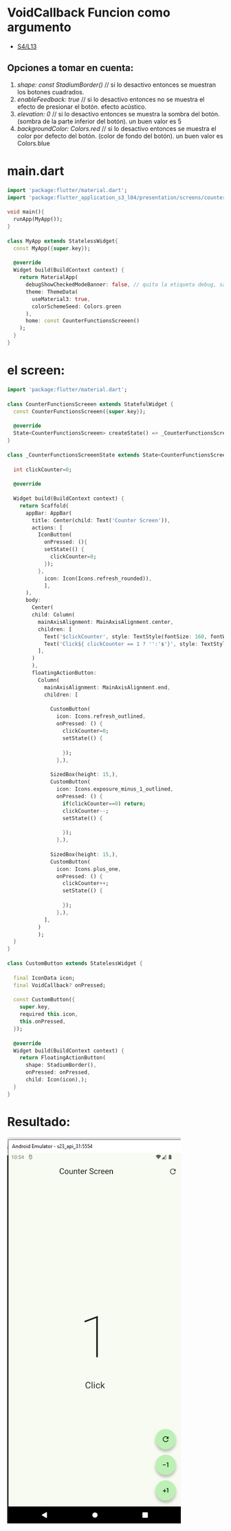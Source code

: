 VoidCallback Funcion como argumento
===================================

- [S4/L13](https://www.youtube.com/watch?v=C2XX8nYT7h0&list=PLCKuOXG0bPi0sIn-nDsi7ma9OV6MEMkxj&index=55)

## Opciones a tomar en cuenta:

1. *shape: const StadiumBorder()* // si lo desactivo entonces se muestran los botones cuadrados.
2. *enableFeedback: true* // si lo desactivo entonces no se muestra el efecto de presionar el botón. efecto acústico.
3. *elevation: 0* // si lo desactivo entonces se muestra la sombra del botón. (sombra de la parte inferior del botón). un buen valor es 5
4. *backgroundColor: Colors.red* // si lo desactivo entonces se muestra el color por defecto del botón. (color de fondo del botón). un buen valor es Colors.blue



# main.dart

```dart
import 'package:flutter/material.dart';
import 'package:flutter_application_s3_l04/presentation/screens/counter_functions_screen.dart';

void main(){
  runApp(MyApp());
}

class MyApp extends StatelessWidget{
  const MyApp({super.key});

  @override
  Widget build(BuildContext context) {
    return MaterialApp(
      debugShowCheckedModeBanner: false, // quita la etiqueta debug, sale con ctrl+espacio
      theme: ThemeData(
        useMaterial3: true,
        colorSchemeSeed: Colors.green
      ),
      home: const CounterFunctionsScreeen()
    );
  }
}
```

# el screen:

```dart
import 'package:flutter/material.dart';

class CounterFunctionsScreeen extends StatefulWidget {
  const CounterFunctionsScreeen({super.key});

  @override
  State<CounterFunctionsScreeen> createState() => _CounterFunctionsScreeenState();
}

class _CounterFunctionsScreeenState extends State<CounterFunctionsScreeen> {
  
  int clickCounter=0;

  @override

  Widget build(BuildContext context) {
    return Scaffold(
      appBar: AppBar(
        title: Center(child: Text('Counter Screen')),
        actions: [
          IconButton(
            onPressed: (){
            setState(() {
              clickCounter=0;
            });
          }, 
            icon: Icon(Icons.refresh_rounded)),
            ],
      ),
      body: 
        Center(
        child: Column(
          mainAxisAlignment: MainAxisAlignment.center,
          children: [
            Text('$clickCounter', style: TextStyle(fontSize: 160, fontWeight: FontWeight.w100),),
            Text('Click${ clickCounter == 1 ? '':'s'}', style: TextStyle(fontSize: 25),)
          ],
        )
        ),
        floatingActionButton: 
          Column(
            mainAxisAlignment: MainAxisAlignment.end,
            children: [
              
              CustomButton(
                icon: Icons.refresh_outlined,
                onPressed: () {
                  clickCounter=0;
                  setState(() {
                    
                  });
                },),

              SizedBox(height: 15,), 
              CustomButton(
                icon: Icons.exposure_minus_1_outlined,
                onPressed: () {
                  if(clickCounter==0) return;
                  clickCounter--;
                  setState(() {
                    
                  });
                },),

              SizedBox(height: 15,),
              CustomButton(
                icon: Icons.plus_one,
                onPressed: () {
                  clickCounter++;
                  setState(() {
                    
                  });
                },),
            ],
          )
          );   
  }
}

class CustomButton extends StatelessWidget {

  final IconData icon;
  final VoidCallback? onPressed;
  
  const CustomButton({
    super.key, 
    required this.icon, 
    this.onPressed,
  });

  @override
  Widget build(BuildContext context) {
    return FloatingActionButton(
      shape: StadiumBorder(),
      onPressed: onPressed,
      child: Icon(icon),);
  }
}
```

# Resultado: 

![alt text](image-15.png)